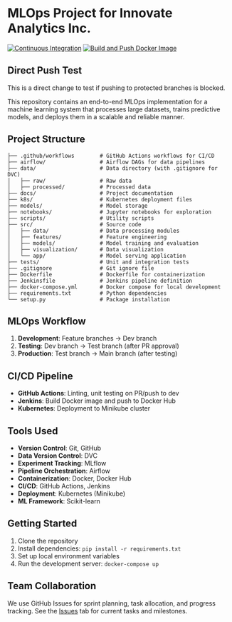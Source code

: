 # MLOps Project for Innovate Analytics Inc.

[![Continuous Integration](https://github.com/MuhammadHaziq1337/MLOps-Project/actions/workflows/ci.yml/badge.svg)](https://github.com/MuhammadHaziq1337/MLOps-Project/actions/workflows/ci.yml)
[![Build and Push Docker Image](https://github.com/MuhammadHaziq1337/MLOps-Project/actions/workflows/docker.yml/badge.svg)](https://github.com/MuhammadHaziq1337/MLOps-Project/actions/workflows/docker.yml)

## Direct Push Test

This is a direct change to test if pushing to protected branches is blocked.

This repository contains an end-to-end MLOps implementation for a machine learning system that processes large datasets, trains predictive models, and deploys them in a scalable and reliable manner.

## Project Structure

```
├── .github/workflows        # GitHub Actions workflows for CI/CD
├── airflow/                 # Airflow DAGs for data pipelines
├── data/                    # Data directory (with .gitignore for DVC)
│   ├── raw/                 # Raw data
│   ├── processed/           # Processed data
├── docs/                    # Project documentation
├── k8s/                     # Kubernetes deployment files
├── models/                  # Model storage
├── notebooks/               # Jupyter notebooks for exploration
├── scripts/                 # Utility scripts
├── src/                     # Source code
│   ├── data/                # Data processing modules
│   ├── features/            # Feature engineering
│   ├── models/              # Model training and evaluation
│   ├── visualization/       # Data visualization
│   └── app/                 # Model serving application
├── tests/                   # Unit and integration tests
├── .gitignore               # Git ignore file
├── Dockerfile               # Dockerfile for containerization
├── Jenkinsfile              # Jenkins pipeline definition
├── docker-compose.yml       # Docker compose for local development
├── requirements.txt         # Python dependencies
└── setup.py                 # Package installation
```

## MLOps Workflow

1. **Development**: Feature branches -> Dev branch
2. **Testing**: Dev branch -> Test branch (after PR approval)
3. **Production**: Test branch -> Main branch (after testing)

## CI/CD Pipeline

- **GitHub Actions**: Linting, unit testing on PR/push to dev
- **Jenkins**: Build Docker image and push to Docker Hub
- **Kubernetes**: Deployment to Minikube cluster

## Tools Used

- **Version Control**: Git, GitHub
- **Data Version Control**: DVC
- **Experiment Tracking**: MLflow
- **Pipeline Orchestration**: Airflow
- **Containerization**: Docker, Docker Hub
- **CI/CD**: GitHub Actions, Jenkins
- **Deployment**: Kubernetes (Minikube)
- **ML Framework**: Scikit-learn

## Getting Started

1. Clone the repository
2. Install dependencies: `pip install -r requirements.txt`
3. Set up local environment variables
4. Run the development server: `docker-compose up`

## Team Collaboration

We use GitHub Issues for sprint planning, task allocation, and progress tracking. See the [Issues](../../issues) tab for current tasks and milestones. 